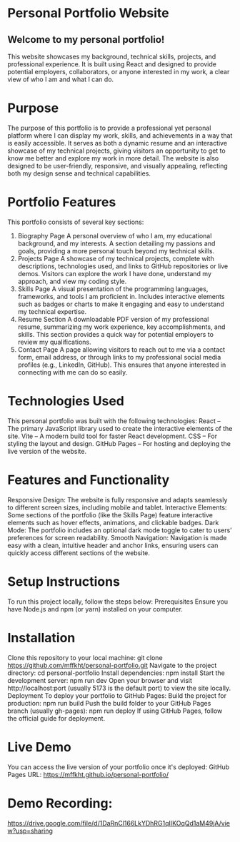 # Personal Portfolio Website
## Welcome to my personal portfolio! 
This website showcases my background, technical skills, projects, and professional experience. It is built using React and designed to provide potential employers, collaborators, or anyone interested in my work, a clear view of who I am and what I can do.
# Purpose
The purpose of this portfolio is to provide a professional yet personal platform where I can display my work, skills, and achievements in a way that is easily accessible. It serves as both a dynamic resume and an interactive showcase of my technical projects, giving visitors an opportunity to get to know me better and explore my work in more detail. The website is also designed to be user-friendly, responsive, and visually appealing, reflecting both my design sense and technical capabilities.


# Portfolio Features
This portfolio consists of several key sections:
1. Biography Page
A personal overview of who I am, my educational background, and my interests.
A section detailing my passions and goals, providing a more personal touch beyond my technical skills.
2. Projects Page
A showcase of my technical projects, complete with descriptions, technologies used, and links to GitHub repositories or live demos.
Visitors can explore the work I have done, understand my approach, and view my coding style.
3. Skills Page
A visual presentation of the programming languages, frameworks, and tools I am proficient in.
Includes interactive elements such as badges or charts to make it engaging and easy to understand my technical expertise.
4. Resume Section
A downloadable PDF version of my professional resume, summarizing my work experience, key accomplishments, and skills.
This section provides a quick way for potential employers to review my qualifications.
5. Contact Page
A page allowing visitors to reach out to me via a contact form, email address, or through links to my professional social media profiles (e.g., LinkedIn, GitHub).
This ensures that anyone interested in connecting with me can do so easily.

# Technologies Used
This personal portfolio was built with the following technologies:
React – The primary JavaScript library used to create the interactive elements of the site.
Vite – A modern build tool for faster React development.
CSS – For styling the layout and design.
GitHub Pages – For hosting and deploying the live version of the website.

# Features and Functionality
Responsive Design: The website is fully responsive and adapts seamlessly to different screen sizes, including mobile and tablet.
Interactive Elements: Some sections of the portfolio (like the Skills Page) feature interactive elements such as hover effects, animations, and clickable badges.
Dark Mode: The portfolio includes an optional dark mode toggle to cater to users’ preferences for screen readability.
Smooth Navigation: Navigation is made easy with a clean, intuitive header and anchor links, ensuring users can quickly access different sections of the website.

# Setup Instructions
To run this project locally, follow the steps below:
Prerequisites
Ensure you have Node.js and npm (or yarn) installed on your computer.


# Installation
Clone this repository to your local machine:
 git clone https://github.com/mffkht/personal-portfolio.git
Navigate to the project directory:
 cd personal-portfolio
Install dependencies:
npm install
Start the development server:
npm run dev
Open your browser and visit http://localhost:port (usually 5173 is the default port) to view the site locally.
Deployment
To deploy your portfolio to GitHub Pages:
Build the project for production:
npm run build
Push the build folder to your GitHub Pages branch (usually gh-pages):
npm run deploy
If using GitHub Pages, follow the official guide for deployment.



# Live Demo
You can access the live version of your portfolio once it's deployed:
GitHub Pages URL:
https://mffkht.github.io/personal-portfolio/
# Demo Recording:
https://drive.google.com/file/d/1DaRnCl166LkYDhRG1qIIKOqQd1aM49jA/view?usp=sharing

